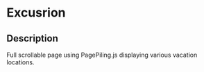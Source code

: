 # Excusrion


## Description ##
Full scrollable page using PagePiling.js displaying various vacation locations.